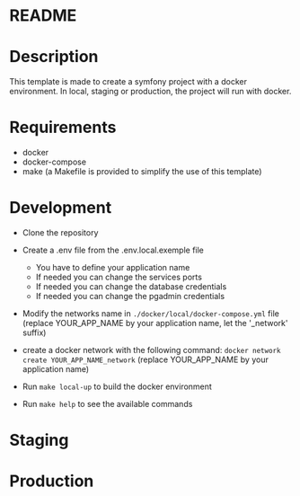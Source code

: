 # README

# Description

This template is made to create a symfony project with a docker environment.
In local, staging or production, the project will run with docker.

# Requirements

- docker
- docker-compose
- make (a Makefile is provided to simplify the use of this template)

# Development

- Clone the repository


- Create a .env file from the .env.local.exemple file
  - You have to define your application name
  - If needed you can change the services ports
  - If needed you can change the database credentials
  - If needed you can change the pgadmin credentials
 

- Modify the networks name in `./docker/local/docker-compose.yml` file (replace YOUR_APP_NAME by your application name, let the '_network' suffix)
 

- create a docker network with the following command:
`docker network create YOUR_APP_NAME_network` (replace YOUR_APP_NAME by your application name)
 

- Run `make local-up` to build the docker environment


- Run `make help` to see the available commands
# Staging

# Production